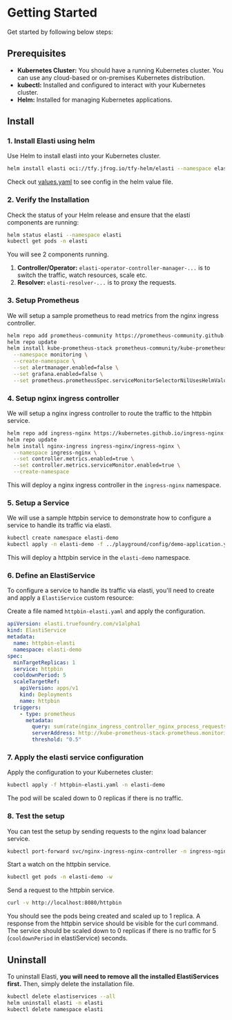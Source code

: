 # Getting Started

Get started by following below steps:

## Prerequisites

- **Kubernetes Cluster:** You should have a running Kubernetes cluster. You can use any cloud-based or on-premises Kubernetes distribution.
- **kubectl:** Installed and configured to interact with your Kubernetes cluster.
- **Helm:** Installed for managing Kubernetes applications.

## Install

### 1. Install Elasti using helm

Use Helm to install elasti into your Kubernetes cluster. 

```bash
helm install elasti oci://tfy.jfrog.io/tfy-helm/elasti --namespace elasti --create-namespace
```

Check out [values.yaml](https://github.com/truefoundry/elasti/blob/main/charts/elasti/values.yaml) to see config in the helm value file.

### 2. Verify the Installation

Check the status of your Helm release and ensure that the elasti components are running:

```bash
helm status elasti --namespace elasti
kubectl get pods -n elasti
```

You will see 2 components running.

1.  **Controller/Operator:** `elasti-operator-controller-manager-...` is to switch the traffic, watch resources, scale etc.
2.  **Resolver:** `elasti-resolver-...` is to proxy the requests.

### 3. Setup Prometheus

We will setup a sample prometheus to read metrics from the nginx ingress controller.

```bash
helm repo add prometheus-community https://prometheus-community.github.io/helm-charts
helm repo update
helm install kube-prometheus-stack prometheus-community/kube-prometheus-stack \
  --namespace monitoring \
  --create-namespace \
  --set alertmanager.enabled=false \
  --set grafana.enabled=false \
  --set prometheus.prometheusSpec.serviceMonitorSelectorNilUsesHelmValues=false
```

### 4. Setup nginx ingress controller

We will setup a nginx ingress controller to route the traffic to the httpbin service.

```bash
helm repo add ingress-nginx https://kubernetes.github.io/ingress-nginx
helm repo update
helm install nginx-ingress ingress-nginx/ingress-nginx \
  --namespace ingress-nginx \
  --set controller.metrics.enabled=true \
  --set controller.metrics.serviceMonitor.enabled=true \
  --create-namespace
```

This will deploy a nginx ingress controller in the `ingress-nginx` namespace.

### 5. Setup a Service

We will use a sample httpbin service to demonstrate how to configure a service to handle its traffic via elasti.

```bash
kubectl create namespace elasti-demo
kubectl apply -n elasti-demo -f ../playground/config/demo-application.yaml
```

This will deploy a httpbin service in the `elasti-demo` namespace.

### 6. Define an ElastiService

To configure a service to handle its traffic via elasti, you'll need to create and apply a `ElastiService` custom resource:
  
Create a file named `httpbin-elasti.yaml` and apply the configuration.
```yaml
apiVersion: elasti.truefoundry.com/v1alpha1
kind: ElastiService
metadata:
  name: httpbin-elasti
  namespace: elasti-demo
spec:
  minTargetReplicas: 1
  service: httpbin
  cooldownPeriod: 5
  scaleTargetRef:
    apiVersion: apps/v1
    kind: Deployments
    name: httpbin
  triggers:
    - type: prometheus
      metadata:
        query: sum(rate(nginx_ingress_controller_nginx_process_requests_total[1m])) or vector(0)
        serverAddress: http://kube-prometheus-stack-prometheus.monitoring.svc.cluster.local:9090
        threshold: "0.5"
```

### 7. Apply the elasti service configuration

Apply the configuration to your Kubernetes cluster:

```bash
kubectl apply -f httpbin-elasti.yaml -n elasti-demo
```

The pod will be scaled down to 0 replicas if there is no traffic.

### 8. Test the setup

You can test the setup by sending requests to the nginx load balancer service.

```bash
kubectl port-forward svc/nginx-ingress-nginx-controller -n ingress-nginx 8080:80
```

Start a watch on the httpbin service.

```bash
kubectl get pods -n elasti-demo -w
```

Send a request to the httpbin service.

```bash
curl -v http://localhost:8080/httpbin
```

You should see the pods being created and scaled up to 1 replica. A response from the httpbin service should be visible for the curl command.
The service should be scaled down to 0 replicas if there is no traffic for 5 (`cooldownPeriod` in elastiService) seconds.

## Uninstall

To uninstall Elasti, **you will need to remove all the installed ElastiServices first.** Then, simply delete the installation file.

```bash
kubectl delete elastiservices --all
helm uninstall elasti -n elasti
kubectl delete namespace elasti
```